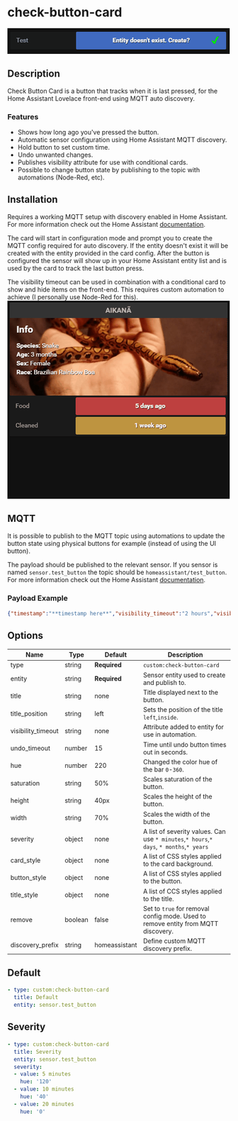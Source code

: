 # check-button-card
![](images/example.gif)

## Description

Check Button Card is a button that tracks when it is last pressed, for the Home Assistant Lovelace front-end using MQTT auto discovery.

### Features
- Shows how long ago you've pressed the button.
- Automatic sensor configuration using Home Assistant MQTT discovery.
- Hold button to set custom time.
- Undo unwanted changes.
- Publishes visibility attribute for use with conditional cards.
- Possible to change button state by publishing to the topic with automations (Node-Red, etc).

## Installation
Requires a working MQTT setup with discovery enabled in Home Assistant. For more information check out the Home Assistant [documentation](https://www.home-assistant.io/docs/mqtt/discovery/).

The card will start in configuration mode and prompt you to create the MQTT config required for auto discovery. If the entity doesn't exist it will be created with the entity provided in the card config. After the button is configured the sensor will show up in your Home Assistant entity list and is used by the card to track the last button press.

The visibility timeout can be used in combination with a conditional card to show and hide items on the front-end. This requires custom automation to achieve (I personally use Node-Red for this).
![](images/vis_example.gif)

## MQTT

It is possible to publish to the MQTT topic using automations to update the button state using physical buttons for example (instead of using the UI button).

The payload should be published to the relevant sensor. If you sensor is named `sensor.test_button` the topic should be `homeassistant/test_button`. For more information check out the Home Assistant [documentation](https://www.home-assistant.io/docs/mqtt/discovery/). 

### Payload Example
``` json
{"timestamp":"**timestamp here**","visibility_timeout":"2 hours","visible":true,"unit_of_measurement":"timestamp"}
```

## Options

| Name | Type | Default | Description
| ---- | ---- | ------- | -----------
| type | string | **Required** | `custom:check-button-card`
| entity | string | **Required** | Sensor entity used to create and publish to.
| title | string | none | Title displayed next to the button.
| title_position | string | left | Sets the position of the title `left`,`inside`.
| visibility_timeout | string | none | Attribute added to entity for use in automation.
| undo_timeout | number | 15 | Time until undo button times out in seconds.
| hue | number | 220 | Changed the color hue of the bar `0`-`360`.
| saturation | string | 50% | Scales saturation of the button.
| height | string | 40px | Scales the height of the button.
| width | string | 70% | Scales the width of the button.
| severity | object | none | A list of severity values. Can use `* minutes`,`* hours`,`* days`, `* months`,`* years`
| card_style | object | none | A list of CSS styles applied to the card background.
| button_style | object | none | A list of CSS styles applied to the button.
| title_style | object | none | A list of CCS styles applied to the title.
| remove | boolean | false | Set to `true` for removal config mode. Used to remove entity from MQTT discovery.
| discovery_prefix | string | homeassistant | Define custom MQTT discovery prefix.

## Default

```yaml
- type: custom:check-button-card
  title: Default
  entity: sensor.test_button
```
## Severity

```yaml
- type: custom:check-button-card
  title: Severity
  entity: sensor.test_button
  severity:
  - value: 5 minutes
    hue: '120'
  - value: 10 minutes
    hue: '40'
  - value: 20 minutes
    hue: '0'
```
